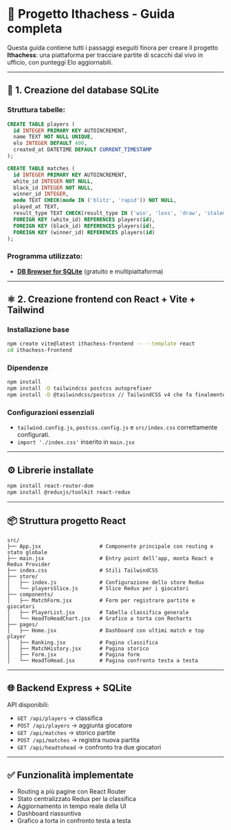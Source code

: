 # 🧠 Progetto Ithachess - Guida completa

Questa guida contiene tutti i passaggi eseguiti finora per creare il progetto **Ithachess**: una piattaforma per tracciare partite di scacchi dal vivo in ufficio, con punteggi Elo aggiornabili.

---

## 📁 1. Creazione del database SQLite

### Struttura tabelle:

```sql
CREATE TABLE players (
  id INTEGER PRIMARY KEY AUTOINCREMENT,
  name TEXT NOT NULL UNIQUE,
  elo INTEGER DEFAULT 400,
  created_at DATETIME DEFAULT CURRENT_TIMESTAMP
);

CREATE TABLE matches (
  id INTEGER PRIMARY KEY AUTOINCREMENT,
  white_id INTEGER NOT NULL,
  black_id INTEGER NOT NULL,
  winner_id INTEGER,
  mode TEXT CHECK(mode IN ('blitz', 'rapid')) NOT NULL,
  played_at TEXT,
  result_type TEXT CHECK(result_type IN ('win', 'loss', 'draw', 'stalemate')),
  FOREIGN KEY (white_id) REFERENCES players(id),
  FOREIGN KEY (black_id) REFERENCES players(id),
  FOREIGN KEY (winner_id) REFERENCES players(id)
);
```

### Programma utilizzato:

- **[DB Browser for SQLite](https://sqlitebrowser.org/dl/)** (gratuito e multipiattaforma)

---

## ⚛️ 2. Creazione frontend con React + Vite + Tailwind

### Installazione base

```bash
npm create vite@latest ithachess-frontend -- --template react
cd ithachess-frontend
```

### Dipendenze

```bash
npm install
npm install -D tailwindcss postcss autoprefixer
npm install -D @tailwindcss/postcss // TailwindCSS v4 che fa finalmente funzionare tailwindcss

```

### Configurazioni essenziali

- `tailwind.config.js`, `postcss.config.js` e `src/index.css` correttamente configurati.
- `import './index.css'` inserito in `main.jsx`

---

## ⚙️ Librerie installate

```bash
npm install react-router-dom
npm install @reduxjs/toolkit react-redux
```

---

## 📦 Struttura progetto React

```
src/
├── App.jsx                   # Componente principale con routing e stato globale
├── main.jsx                  # Entry point dell’app, monta React e Redux Provider
├── index.css                 # Stili TailwindCSS
├── store/
│   ├── index.js              # Configurazione dello store Redux
│   └── playersSlice.js       # Slice Redux per i giocatori
├── components/
│   ├── MatchForm.jsx         # Form per registrare partite e giocatori
│   ├── PlayerList.jsx        # Tabella classifica generale
│   └── HeadToHeadChart.jsx   # Grafico a torta con Recharts
├── pages/
│   ├── Home.jsx              # Dashboard con ultimi match e top player
│   ├── Ranking.jsx           # Pagina classifica
│   ├── MatchHistory.jsx      # Pagina storico
│   ├── Form.jsx              # Pagina form
│   └── HeadToHead.jsx        # Pagina confronto testa a testa
```

---

## 🌐 Backend Express + SQLite

API disponibili:

- `GET /api/players`    → classifica
- `POST /api/players`   → aggiunta giocatore
- `GET /api/matches`    → storico partite
- `POST /api/matches`   → registra nuova partita
- `GET /api/headtohead` → confronto tra due giocatori

---

## ✅ Funzionalità implementate

- Routing a più pagine con React Router
- Stato centralizzato Redux per la classifica
- Aggiornamento in tempo reale della UI
- Dashboard riassuntiva
- Grafico a torta in confronto testa a testa